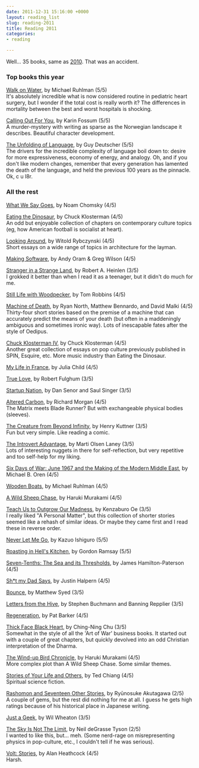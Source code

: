 ```yaml
---
date: 2011-12-31 15:16:00 +0000
layout: reading_list
slug: reading-2011
title: Reading 2011
categories:
- reading

---
```

Well... 35 books, same as [2010](/reading-2010/). That was an accident.

### Top books this year

[Walk on Water](http://www.amazon.com/dp/0142004111), by Michael Ruhlman (5/5)  
It's absolutely incredible what is now considered routine in pediatric heart surgery, but I wonder if the total cost is really worth it? The differences in mortality between the best and worst hospitals is shocking.

[Calling Out For You](http://www.amazon.com/dp/0099565498), by Karin Fossum (5/5)  
A murder-mystery with writing as sparse as the Norwegian landscape it describes. Beautiful character development.

[The Unfolding of Language](http://www.amazon.com/dp/0805080120), by Guy Deutscher (5/5)  
The drivers for the incredible complexity of language boil down to: desire for more expressiveness, economy of energy, and analogy. Oh, and if you don't like modern changes, remember that every generation has lamented the death of the language, and held the previous 100 years as the pinnacle. Ok, c u l8r.

### All the rest

[What We Say Goes](http://www.amazon.com/dp/0805086714), by Noam Chomsky (4/5)

[Eating the Dinosaur](http://www.amazon.com/dp/B005Q5ONEI), by Chuck Klosterman (4/5)  
An odd but enjoyable collection of chapters on contemporary culture topics (eg, how American football is socialist at heart).

[Looking Around](http://www.amazon.com/dp/0140168893), by Witold Rybczynski (4/5)  
Short essays on a wide range of topics in architecture for the layman.

[Making Software](http://www.amazon.com/dp/0596808321), by Andy Oram & Greg Wilson (4/5)

[Stranger in a Strange Land](http://www.amazon.com/dp/0441788386), by Robert A. Heinlen (3/5)  
I grokked it better than when I read it as a teenager, but it didn't do much for me.

[Still Life with Woodpecker](http://www.amazon.com/dp/0553348973), by Tom Robbins (4/5)

[Machine of Death](http://www.amazon.com/dp/0982167121), by Ryan North, Matthew Bennardo, and David Malki (4/5)  
Thirty-four short stories based on the premise of a machine that can accurately predict the means of your death (but often in a maddeningly ambiguous and sometimes ironic way). Lots of inescapable fates after the style of Oedipus.

[Chuck Klosterman IV](http://www.amazon.com/dp/0743284895), by Chuck Klosterman (4/5)  
Another great collection of essays on pop culture previously published in SPIN, Esquire, etc. More music industry than Eating the Dinosaur.

[My Life in France](http://www.amazon.com/dp/B006G89IOO), by Julia Child (4/5)

[True Love](http://www.amazon.com/dp/0061096164), by Robert Fulghum (3/5)

[Startup Nation](http://www.amazon.com/dp/0446541478), by Dan Senor and Saul Singer (3/5)

[Altered Carbon](http://www.amazon.com/dp/0345457692), by Richard Morgan (4/5)  
The Matrix meets Blade Runner? But with exchangeable physical bodies (sleeves).

[The Creature from Beyond Infinity](http://www.amazon.com/dp/1419158031), by Henry Kuttner (3/5)  
Fun but very simple. Like reading a comic.

[The Introvert Advantage](http://www.amazon.com/dp/0761123695), by Marti Olsen Laney (3/5)  
Lots of interesting nuggets in there for self-reflection, but very repetitive and too self-help for my liking.

[Six Days of War: June 1967 and the Making of the Modern Middle East](http://www.amazon.com/dp/0345461924), by Michael B. Oren (4/5)

[Wooden Boats](http://www.amazon.com/dp/014200121X), by Michael Ruhlman (4/5)

[A Wild Sheep Chase](http://www.amazon.com/dp/037571894X), by Haruki Murakami (4/5)

[Teach Us to Outgrow Our Madness](http://www.amazon.com/dp/080215185X), by Kenzaburo Oe (3/5)  
I really liked "A Personal Matter", but this collection of shorter stories seemed like a rehash of similar ideas. Or maybe they came first and I read these in reverse order.

[Never Let Me Go](http://www.amazon.com/dp/1400078776), by Kazuo Ishiguro (5/5)

[Roasting in Hell's Kitchen](http://www.amazon.com/dp/0061191981), by Gordon Ramsay (5/5)

[Seven-Tenths: The Sea and its Thresholds](http://www.amazon.com/dp/1933372699), by James Hamilton-Paterson (4/5)

[Sh*t my Dad Says](http://www.amazon.com/dp/0061992704), by Justin Halpern (4/5)

[Bounce](http://www.amazon.com/dp/B004NSVE5U), by Matthew Syed (3/5)

[Letters from the Hive](http://www.amazon.com/dp/0553382667), by Stephen Buchmann and Banning Repplier (3/5)

[Regeneration](http://www.amazon.com/dp/0452270073), by Pat Barker (4/5)

[Thick Face Black Heart](http://www.amazon.com/dp/0446670200), by Ching-Ning Chu (3/5)  
Somewhat in the style of all the 'Art of War' business books. It started out with a couple of great chapters, but quickly devolved into an odd Christian interpretation of the Dharma.

[The Wind-up Bird Chronicle](http://www.amazon.com/dp/0679775439), by Haruki Murakami (4/5)  
More complex plot than A Wild Sheep Chase. Some similar themes.

[Stories of Your Life and Others](http://www.amazon.com/dp/1931520720), by Ted Chiang (4/5)  
Spiritual science fiction.

[Rashomon and Seventeen Other Stories](http://www.amazon.com/dp/0140449701), by Ryūnosuke Akutagawa (2/5)  
A couple of gems, but the rest did nothing for me at all. I guess he gets high ratings because of his historical place in Japanese writing.

[Just a Geek](http://www.amazon.com/dp/0596806310), by Wil Wheaton (3/5)

[The Sky Is Not The Limit](http://www.amazon.com/dp/159102188X), by Neil deGrasse Tyson (2/5)  
I wanted to like this, but... meh. (Some nerd-rage on misrepresenting physics in pop-culture, etc., I couldn't tell if he was serious).

[Volt: Stories](http://www.amazon.com/dp/1555975771), by Alan Heathcock (4/5)  
Harsh.